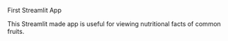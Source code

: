 First Streamlit App

This Streamlit made app is useful for viewing nutritional facts of common fruits.

